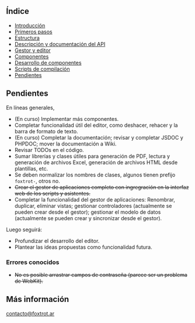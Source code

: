 ## Índice

- [Introducción](../README.md)
- [Primeros pasos](primeros-pasos.md)
- [Estructura](estructura.md)
- [Descripción y documentación del API](api.md)
- [Gestor y editor](editor.md)
- [Componentes](componentes.md)
- [Desarrollo de componentes](componentes-estructura.md)
- [Scripts de compilación](scripts.md)
- [Pendientes](pendientes.md)

## Pendientes

En líneas generales,

- (En curso) Implementar más componentes.
- Completar funcionalidad útil del editor, como deshacer, rehacer y la barra de formato de texto.
- (En curso) Completar la documentación; revisar y completar JSDOC y PHPDOC; mover la documentación a Wiki.
- Revisar TODOs en el código.
- Sumar librerías y clases útiles para generación de PDF, lectura y generación de archivos Excel, generación de archivos HTML desde plantillas, etc.
- Se deben normalizar los nombres de clases, algunos tienen prefijo `foxtrot-`, otros no.
- ~~Crear el gestor de aplicaciones completo con ingregración en la interfaz web de los scripts y asistentes.~~
- Completar la funcionalidad del gestor de aplicaciones: Renombrar, duplicar, eliminar vistas; gestionar controladores (actualmente se pueden crear desde el gestor); gestionar el modelo de datos (actualmente se pueden crear y sincronizar desde el gestor).

Luego seguirá:

- Profundizar el desarrollo del editor.
- Plantear las ideas propuestas como funcionalidad futura.

### Errores conocidos

- ~~No es posible arrastrar campos de contraseña (parece ser un problema de WebKit).~~

## Más información

contacto@foxtrot.ar